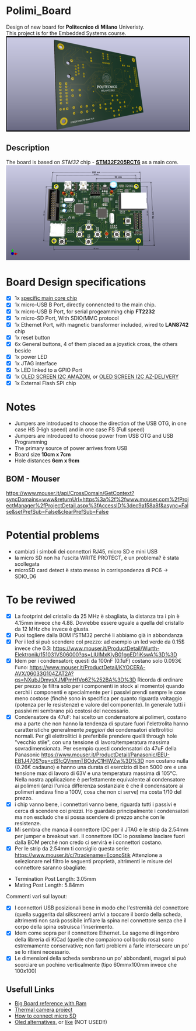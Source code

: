 # Polimi_Board
Design of new board for **Politecnico di Milano** Univeristy. \
This project is for the Embedded Systems course.
![alt text](https://github.com/IronZack95/Polimi_Board/blob/main/Render/back%20zoom%20raytracing%202.png)
## Description
The board is based on *STM32* chip - **[STM32F205RCT6](https://www.st.com/resource/en/datasheet/stm32f205rb.pdf)** as a main core.
![alt text](https://github.com/IronZack95/Polimi_Board/blob/main/Render/Polimi%20Board%20Front_quote.png)
# Board Design specifications
- [x] 1x [specific main core chip](https://estore.st.com/en/stm32f205rct6-cpn.html)
- [x] 1x micro-USB B Port, directly connencted to the main chip.
- [x] 1x micro-USB B Port, for serial progeamming chip **FT2232**
- [x] 1x micro-SD Port, With SDIO/MMC protocol
- [x] 1x Ethernet Port, with magnetic transformer included, wired to **LAN8742** chip
- [x] 1x reset button
- [x] 6x General buttons, 4 of them placed as a joystick cross, the others beside
- [x] 1x power LED
- [x] 1x JTAG interface
- [x] 1x LED linked to a GPIO Port
- [x] 1x [OLED SCREEN I2C AMAZON](https://www.amazon.it/AZDelivery-Display-retroilluminato-Raspberry-gratuito/dp/B078J78R45?ref_=ast_sto_dp&th=1), or [OLED SCREEN I2C AZ-DELIVERY](https://www.az-delivery.de/it/products/1-3zoll-i2c-oled-display)
- [x] 1x External Flash SPI chip

# Notes
- Jumpers are introduced to choose the direction of the USB OTG, in one case HS (High speed) and in one case FS (Full speed)
- Jumpers are introduced to choose power from USB OTG and USB Programming
- The primary source of power arrives from USB
- Board size **10cm x 7cm**
- Hole distances **6cm x 9cm**

## BOM - Mouser
https://www.mouser.it/api/CrossDomain/GetContext?syncDomains=www&returnUrl=https%3a%2f%2fwww.mouser.com%2fProjectManager%2fProjectDetail.aspx%3fAccessID%3dec9a158a8f&async=False&setPrefSub=False&clearPrefSub=False

# Potential problems
- cambiati i simboli dei connettori RJ45, micro SD e mini USB
- la micro SD non ha l'uscita WRITE PROTECT, è un problema? è stata scollegata 
- microSD card detect è stato messo in corrispondenza di PC6 -> SDIO_D6

# To be reviwed
 - [x] La footprint del cristallo da 25 MHz è sbagliata, la distanza tra i pin è 4.15mm invece che 4.88. Dovrebbe essere uguale a quella del cristallo da 12 MHz che invece è giusta.
- [x] Puoi togliere dalla BOM l'STM32 perché li abbiamo già in abbondanza
- [x] Per i led si può scendere col prezzo: ad esempio un led verde da 0.15$ invece che 0.3: https://www.mouser.it/ProductDetail/Wurth-Elektronik/151031VS06000?qs=LlUlMxKIyB01ggED1iKswA%3D%3D
- [x] Idem per i condensatori; questi da 100nF (0.1uF) costano solo 0.093€ l'uno: https://www.mouser.it/ProductDetail/KYOCERA-AVX/06033G104ZAT2A?qs=NXubJDmysXJMPmHfVo6Z%252BA%3D%3D
Ricorda di ordinare per prezzo (e filtra solo per i componenti in stock al momento) quando cerchi i componenti e specialmente per i passivi prendi sempre le cose meno costose (finchè sono in specifica per quanto riguarda voltaggio (potenza per le resistenze) e valore del componente).
In generale tutti i passivi mi sembrano più costosi del necessario.
- [x] Condensatore da 47uF: hai scelto un condensatore ai polimeri, costano ma a parte che non hanno la tendenza di sputare fuori l'elettrolita hanno caratteristiche generalmente *peggiori* dei condensatori elettrolitici normali. Per gli elettrolitici è preferibile prendere quelli through hole "vecchio stile", con una tensione di lavoro/temperatura massima sovradimensionata. Per esempio questi condensatori da 47uF della Panasonic https://www.mouser.it/ProductDetail/Panasonic/EEU-EB1J470S?qs=ctSfcQVnnmTBOdyC1HlWZw%3D%3D non costano nulla (0.26€ cadauno) e hanno una durata di esercizio di ben 5000 ore e una tensione max di lavoro di 63V e una temperatura massima di 105°C. Nella nostra applicazione è perfettamente equivalente al condensatore ai polimeri (anzi l'unica differenza sostanziale è che il condensatore ai polimeri andava fino a 100V, cosa che non ci serve) ma costa 1/10 del prezzo.
- [x] i chip vanno bene, i connettori vanno bene, riguarda tutti i passivi e cerca di scendere coi prezzi. Ho guardato principalmente i condensatori ma non escludo che si possa scendere di prezzo anche con le resistenze.
- [x] Mi sembra che manca il connettore IDC per il JTAG e le strip da 2.54mm per jumper e breakout vari. Il connettore IDC lo possiamo lasciare fuori dalla BOM perché non credo ci servirà e i connettori costano.
- [x] Per le strip da 2.54mm ti consiglio questa serie: https://www.mouser.it/c/?tradename=EconoStik Attenzione a selezionare nel filtro le seguenti proprietà, altrimenti le misure del connettore saranno sbagliate:
- Termination Post Length: 3.05mm
- Mating Post Length: 5.84mm

Commenti vari sul layout:
- [x] I connettori USB posizionali bene in modo che l'estremità del connettore (quella suggerita dal silkscreen) arrivi a toccare il bordo della scheda, altrimenti non sarà possibile infilare la spina nel connettore senza che il corpo della spina ostruisca l'inserimento.
- [x] Idem come sopra per il connettore Ethernet. Le sagome di ingombro della libreria di KiCad (quelle che compaiono col bordo rosa) sono estremamente conservative; non farti problemi a farle intersecare un po' se lo ritieni necessario.
- [x] Le dimensioni della scheda sembrano un po' abbondanti, magari si può scorciare un pochino verticalmente (tipo 60mmx100mm invece che 100x100)

## Usefull Links
- [Big Board reference with Ram](https://github.com/HEAPLab/marco-ram-board/tree/master)
- [Thermal camera project](https://github.com/fedetft/thermal_camera)
- [How to connect micro SD](https://emanbuc.gitbooks.io/appunti-iot/content/manuscript/sd_card_connection.html)
- [Oled alternatives](https://www.az-delivery.de/it/products/0-96zolldisplay), or [like](https://www.ebay.it/itm/204428760352?itmmeta=01HQXT2FC1579AP9QA0BS3KWXZ&hash=item2f98e75520:g:HqMAAOSw8oZhO3MO) (NOT USED!!)
